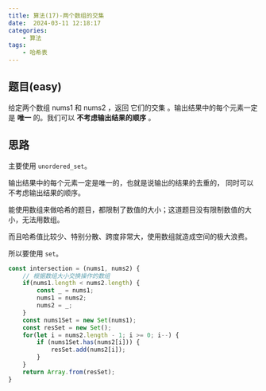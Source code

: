 ```yaml
---
title: 算法(17)-两个数组的交集
date:  2024-03-11 12:18:17
categories:
    - 算法
tags:
    - 哈希表
---
```


## 题目(easy)

给定两个数组 nums1 和 nums2 ，返回 它们的交集 。输出结果中的每个元素一定是 **唯一** 的。我们可以 **不考虑输出结果的顺序** 。

<!-- more -->

## 思路

主要使用 `unordered_set`。

输出结果中的每个元素一定是唯一的，也就是说输出的结果的去重的， 同时可以不考虑输出结果的顺序。

能使用数组来做哈希的题目，都限制了数值的大小；这道题目没有限制数值的大小，无法用数组。

而且哈希值比较少、特别分散、跨度非常大，使用数组就造成空间的极大浪费。

所以要使用 `set`。

```javascript
const intersection = (nums1, nums2) {
    // 根据数组大小交换操作的数组
    if(nums1.length < nums2.length) {
        const _ = nums1;
        nums1 = nums2;
        nums2 = _;
    }
    const nums1Set = new Set(nums1);
    const resSet = new Set();
    for(let i = nums2.length - 1; i >= 0; i--) {
        if (nums1Set.has(nums2[i])) {
            resSet.add(nums2[i]);
        }
    }
    return Array.from(resSet);
}
```